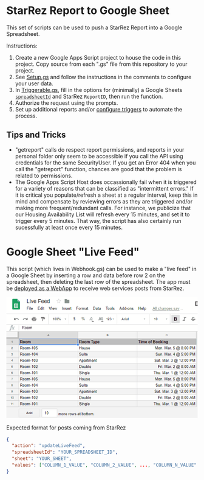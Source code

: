 # StarRez Report to Google Sheet

This set of scripts can be used to push a StarRez Report into a Google Spreadsheet.

Instructions:
1. Create a new Google Apps Script project to house the code in this project. Copy source from each ".gs" file from this repository to your project.
2. See [Setup.gs](Setup.gs) and follow the instructions in the comments to configure your user data.
3. In [Triggerable.gs](Triggerable.gs), fill in the options for (minimally) a Google Sheets [`spreadsheetId`](https://developers.google.com/sheets/api/guides/concepts#spreadsheet_id) and StarRez `ReportID`, then run the function.
4. Authorize the request using the prompts.
5. Set up additional reports and/or [configure triggers](https://developers.google.com/apps-script/guides/triggers/installable) to automate the process.

## Tips and Tricks
- "getreport" calls do respect report permissions, and reports in your personal folder only seem to be accessible if you call the API using credentials for the same SecurityUser. If you get an Error 404 when you call the "getreport" function, chances are good that the problem is related to permissions.
- The Google Apps Script Host does occassionally fail when it is triggered for a variety of reasons that can be classified as "intermittent errors." If it is critical you populate/refresh a sheet at a regular interval, keep this in mind and compensate by reviewing errors as they are triggered and/or making more frequent/redundant calls. For instance, we publicize that our Housing Availability List will refresh every 15 minutes, and set it to trigger every 5 minutes. That way, the script has also certainly run sucessfully at least once every 15 minutes.


# Google Sheet "Live Feed"

This script (which lives in Webhook.gs) can be used to make a "live feed" in a Google Sheet by inserting a row and data before row 2 on the spreadsheet, then deleting the last row of the spreadsheet. The app must be [deployed as a WebApp](https://developers.google.com/apps-script/guides/web#deploying_a_script_as_a_web_app) to receive web services posts from StarRez.

![Live Feed animation](../GoogleDocs/Live%20Feed.gif "Live Feed animation")

Expected format for posts coming from StarRez
```json
{
  "action": "updateLiveFeed",
  "spreadsheetId": "YOUR_SPREADSHEET_ID",
  "sheet": "YOUR_SHEET",
  "values": ["COLUMN_1_VALUE", "COLUMN_2_VALUE", ..., "COLUMN_N_VALUE" ]
}
```
